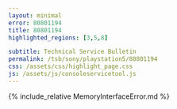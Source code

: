 ```yaml
---
layout: minimal
error: 80801194
title: 80801194
highlighted_regions: [3,5,8]

subtitle: Technical Service Bulletin
permalink: /tsb/sony/playstation5/80801194
css: /assets/css/highlight_page.css
js: /assets/js/consoleservicetool.js
---
```


{% include_relative MemoryInterfaceError.md %}
